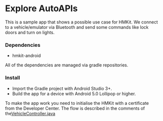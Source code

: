 # Explore AutoAPIs

This is a sample app that shows a possible use case for HMKit. We connect to a vehicle/emulator via Bluetooth and send some commands like lock doors and turn on lights.

### Dependencies

* hmkit-android

All of the dependencies are managed via gradle repositories.

### Install

* Import the Gradle project with Android Studio 3+.
* Build the app for a device with Android 5.0 Lollipop or higher.

To make the app work you need to initialise the HMKit with a certificate from the Developer 
Center. The flow is described in the comments of the[VehicleController.java](https://github.com/highmobility/hm-android-bluetooth-auto-api-explorer/blob/master/app/src/main/java/com/highmobility/exploreautoapis/VehicleController.java#L76)



